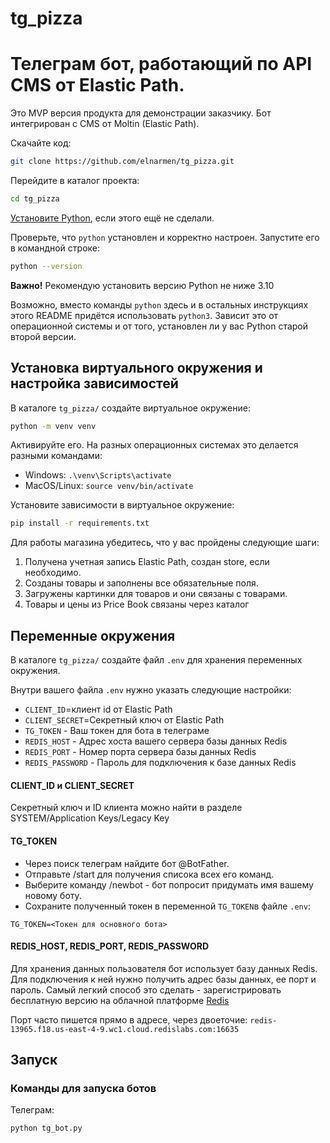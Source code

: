 # tg_pizza
# Телеграм бот, работающий по API CMS от Elastic Path. 
Это MVP версия продукта для демонстрации заказчику.
Бот интегрирован с CMS от Moltin (Elastic Path).

Скачайте код:
```sh
git clone https://github.com/elnarmen/tg_pizza.git
```

Перейдите в каталог проекта:
```sh
cd tg_pizza
```

[Установите Python](https://www.python.org/), если этого ещё не сделали.

Проверьте, что `python` установлен и корректно настроен. Запустите его в командной строке:
```sh
python --version
```
**Важно!** Рекомендую установить версию Python не ниже 3.10

Возможно, вместо команды `python` здесь и в остальных инструкциях этого README придётся использовать `python3`.
Зависит это от операционной системы и от того, установлен ли у вас Python старой второй версии.

## Установка виртуального окружения и настройка зависимостей
В каталоге `tg_pizza/` создайте виртуальное окружение:
```sh
python -m venv venv
```
Активируйте его. На разных операционных системах это делается разными командами:

- Windows: `.\venv\Scripts\activate`
- MacOS/Linux: `source venv/bin/activate`


Установите зависимости в виртуальное окружение:
```sh
pip install -r requirements.txt
```
Для работы магазина убедитесь, что у вас пройдены следующие шаги:

1. Получена учетная запись Elastic Path, создан store, если необходимо.
2. Созданы товары и заполнены все обязательные поля.
3. Загружены картинки для товаров и они связаны с товарами.
4. Товары и цены из Price Book связаны через каталог

## Переменные окружения
В каталоге `tg_pizza/` создайте файл `.env` для хранения переменных окружения.

Внутри вашего файла `.env` нужно указать следующие настройки:
* `CLIENT_ID`=клиент id от Elastic Path
* `CLIENT_SECRET`=Секретный ключ от Elastic Path
* `TG_TOKEN` - Ваш токен для бота в телеграме
* `REDIS_HOST` - Адрес хоста вашего сервера базы данных Redis
* `REDIS_PORT` - Номер порта сервера базы данных Redis
* `REDIS_PASSWORD` - Пароль для подключения к базе данных Redis

#### CLIENT_ID и CLIENT_SECRET
Секретный ключ и ID клиента можно найти в разделе SYSTEM/Application Keys/Legacy Key

#### TG_TOKEN

* Через поиск телеграм найдите бот @BotFather. 
* Отправьте /start для получения списока всех его команд.
* Выберите команду /newbot - бот попросит придумать имя вашему новому боту. 
* Сохраните полученный токен в переменной `TG_TOKEN`в файле `.env`:

```
TG_TOKEN=<Токен для основного бота>

```

#### REDIS_HOST, REDIS_PORT, REDIS_PASSWORD
Для хранения данных пользователя бот использует базу данных Redis. Для подключения к ней нужно получить адрес базы данных, ее порт и пароль.
Самый легкий способ это сделать - зарегистрировать бесплатную версию на облачной платформе [Redis](https://redis.com/)

Порт часто пишется прямо в адресе, через двоеточие: `redis-13965.f18.us-east-4-9.wc1.cloud.redislabs.com:16635`


## Запуск
### Команды для запуска ботов
Телеграм:
```
python tg_bot.py
```

